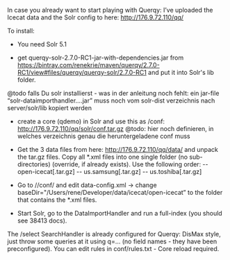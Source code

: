 In case you already want to start playing with Querqy: I’ve uploaded the Icecat data and the Solr config to here: http://176.9.72.110/qq/

To install:

- You need Solr 5.1

- get querqy-solr-2.7.0-RC1-jar-with-dependencies.jar from  https://bintray.com/renekrie/maven/querqy/2.7.0-RC1/view#files/querqy/querqy-solr/2.7.0-RC1 and put it into Solr's lib folder.

@todo falls Du solr installierst - was in der anleitung noch fehlt: ein jar-file “solr-dataimporthandler....jar” muss noch vom solr-dist verzeichnis nach server/solr/lib kopiert werden

- create a core (qdemo) in Solr and use this as /conf: http://176.9.72.110/qq/solr/conf.tar.gz
@todo: hier noch definieren, in welches verzeichnis genau die heruntergeladene conf muss

- Get the 3 data files from here: http://176.9.72.110/qq/data/ and unpack the tar.gz files. Copy all *.xml files into one single folder (no sub-directories) (override, if already exists). Use the following order:
-- open-icecat[.tar.gz]
-- us.samsung[.tar.gz]
-- us.toshiba[.tar.gz]

- Go to <solr>/<core>/conf/ and edit data-config.xml -> change baseDir="/Users/rene/Developer/data/icecat/open-icecat” to the folder that contains the *.xml files. 

- Start Solr, go to the DataImportHandler and run a full-index (you should see 38413 docs).

The /select SearchHandler is already configured for Querqy: DisMax style, just throw some queries at it using q=... (no field names - they have been preconfigured). You can edit rules in conf/rules.txt - Core reload required.

